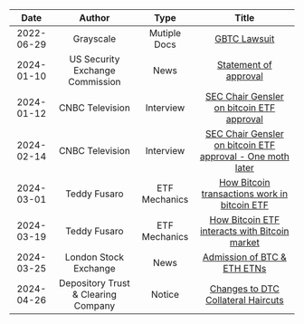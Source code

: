 
| Date | Author | Type | Title |
| :--: | :----: | :--: | :---: |
| 2022-06-29 | Grayscale | Mutiple Docs |[GBTC Lawsuit](https://www.grayscale.com/company/gbtc-lawsuit) |
| 2024-01-10 | US Security Exchange Commission | News |[Statement of approval](https://www.sec.gov/news/statement/gensler-statement-spot-bitcoin-011023) |
| 2024-01-12 | CNBC Television | Interview |[SEC Chair Gensler on bitcoin ETF approval](https://www.youtube.com/watch?v=kXZyoVatAX4) |
| 2024-02-14 | CNBC Television | Interview |[SEC Chair Gensler on bitcoin ETF approval - One moth later](https://www.youtube.com/watch?v=-dT1hPhtJFg) |
| 2024-03-01 | Teddy Fusaro | ETF Mechanics | [How Bitcoin transactions work in bitcoin ETF](https://twitter.com/teddyfuse/status/1763577899506921632) |
| 2024-03-19 | Teddy Fusaro | ETF Mechanics | [How Bitcoin ETF interacts with Bitcoin market](https://twitter.com/teddyfuse/status/1770110142710796626) |
| 2024-03-25 | London Stock Exchange | News | [Admission of BTC & ETH ETNs](https://docs.londonstockexchange.com/sites/default/files/documents/n0324.pdf) |
| 2024-04-26 | Depository Trust & Clearing Company | Notice | [Changes to DTC Collateral Haircuts](https://www.dtcc.com/-/media/Files/pdf/2024/4/26/B20002-24.pdf) |

